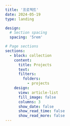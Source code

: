 ```yaml
---
title: '프로젝트'
date: 2024-05-19
type: landing

design:
  # Section spacing
  spacing: '5rem'

# Page sections
sections:
  - block: collection
    content:
      title: Projects
      text:
      filters:
        folders:
          - projects
    design:
      view: article-list
      fill_image: false
      columns: 3
      show_date: false
      show_read_time: false
      show_read_more: false
---
```

